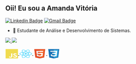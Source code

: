 ## Oii! Eu sou a Amanda Vitória
[![Linkedin Badge](https://img.shields.io/badge/-LinkedIn-blue?style=flat-square&logo=Linkedin&logoColor=white&link=https://www.linkedin.com/in/amanda-vitória-9b4173242/)](https://www.linkedin.com/in/amanda-vitória-9b4173242/)
[![Gmail Badge](https://img.shields.io/badge/-Gmail-c14438?style=flat-square&logo=Gmail&logoColor=white&link=mailto:amandavic7576@gmail.com)](mailto:amandavic7576@gmail.com)
- 🌱 Estudante de Análise e Desenvolvimento de Sistemas.

<div>
  <a href="https://github.com/mandygando">
  <img height="180em" src="https://github-readme-stats.vercel.app/api?username=mandygando&show_icons=true&theme=radical"/>
  <img height="180em" src="https://github-readme-stats.vercel.app/api/top-langs/?username=mandygando&layout=compact&langs_count=16&theme=radical"/>

  <div style="display: inline_block"><br>
  <img align="center" alt="Rafa-Js" height="30" width="40" src="https://raw.githubusercontent.com/devicons/devicon/master/icons/javascript/javascript-plain.svg">
  <img align="center" alt="Rafa-React" height="30" width="40" src="https://raw.githubusercontent.com/devicons/devicon/master/icons/react/react-original.svg">
  <img align="center" alt="Rafa-HTML" height="30" width="40" src="https://raw.githubusercontent.com/devicons/devicon/master/icons/html5/html5-original.svg">
  <img align="center" alt="Rafa-CSS" height="30" width="40" src="https://raw.githubusercontent.com/devicons/devicon/master/icons/css3/css3-original.svg">

          
</div>
</div>
<!--
**mandygando/mandygando** is a ✨ _special_ ✨ repository because its `README.md` (this file) appears on your GitHub profile.

Here are some ideas to get you started:

- 🔭 I’m currently working on ...

- 👯 I’m looking to collaborate on ...
- 🤔 I’m looking for help with ...
- 💬 Ask me about ...
- 📫 How to reach me: ...
- 😄 Pronouns: ...
- ⚡ Fun fact: ...
-->
